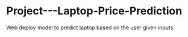 # Project---Laptop-Price-Prediction
Web deploy model to predict laptop based on the user given inputs.
